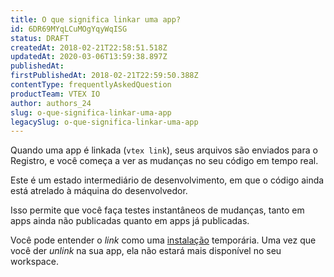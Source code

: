 ```yaml
---
title: O que significa linkar uma app?
id: 6DR69MYqLCuMOgYqyWqISG
status: DRAFT
createdAt: 2018-02-21T22:58:51.518Z
updatedAt: 2020-03-06T13:59:38.897Z
publishedAt: 
firstPublishedAt: 2018-02-21T22:59:50.388Z
contentType: frequentlyAskedQuestion
productTeam: VTEX IO
author: authors_24
slug: o-que-significa-linkar-uma-app
legacySlug: o-que-significa-linkar-uma-app
---
```


Quando uma app é linkada (`vtex link`), seus arquivos são enviados para o Registro, e você começa a ver as mudanças no seu código em tempo real.

Este é um estado intermediário de desenvolvimento, em que o código ainda está atrelado à máquina do desenvolvedor. 

Isso permite que você faça testes instantâneos de mudanças, tanto em apps ainda não publicadas quanto em apps já publicadas.

Você pode entender o _link_ como uma [instalação](http://help.vtex.com/en/faq/what-does-installing-an-app-mean) temporária. Uma vez que você der _unlink_ na sua app, ela não estará mais disponível no seu workspace.
